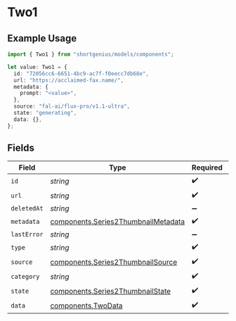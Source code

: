 # Two1

## Example Usage

```typescript
import { Two1 } from "shortgenius/models/components";

let value: Two1 = {
  id: "72056cc6-6651-4bc9-ac7f-f0eecc7db68e",
  url: "https://acclaimed-fax.name/",
  metadata: {
    prompt: "<value>",
  },
  source: "fal-ai/flux-pro/v1.1-ultra",
  state: "generating",
  data: {},
};
```

## Fields

| Field                                                                                      | Type                                                                                       | Required                                                                                   | Description                                                                                |
| ------------------------------------------------------------------------------------------ | ------------------------------------------------------------------------------------------ | ------------------------------------------------------------------------------------------ | ------------------------------------------------------------------------------------------ |
| `id`                                                                                       | *string*                                                                                   | :heavy_check_mark:                                                                         | N/A                                                                                        |
| `url`                                                                                      | *string*                                                                                   | :heavy_check_mark:                                                                         | N/A                                                                                        |
| `deletedAt`                                                                                | *string*                                                                                   | :heavy_minus_sign:                                                                         | N/A                                                                                        |
| `metadata`                                                                                 | [components.Series2ThumbnailMetadata](../../models/components/series2thumbnailmetadata.md) | :heavy_check_mark:                                                                         | N/A                                                                                        |
| `lastError`                                                                                | *string*                                                                                   | :heavy_minus_sign:                                                                         | N/A                                                                                        |
| `type`                                                                                     | *string*                                                                                   | :heavy_check_mark:                                                                         | N/A                                                                                        |
| `source`                                                                                   | [components.Series2ThumbnailSource](../../models/components/series2thumbnailsource.md)     | :heavy_check_mark:                                                                         | N/A                                                                                        |
| `category`                                                                                 | *string*                                                                                   | :heavy_check_mark:                                                                         | N/A                                                                                        |
| `state`                                                                                    | [components.Series2ThumbnailState](../../models/components/series2thumbnailstate.md)       | :heavy_check_mark:                                                                         | N/A                                                                                        |
| `data`                                                                                     | [components.TwoData](../../models/components/twodata.md)                                   | :heavy_check_mark:                                                                         | N/A                                                                                        |